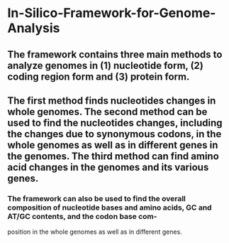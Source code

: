 # In-Silico-Framework-for-Genome-Analysis

## The framework contains three main methods to analyze genomes in (1) nucleotide form, (2) coding region form and (3) protein form. 

## The first method finds nucleotides changes in whole genomes. The second method can be used to find the nucleotides changes, including the changes due to synonymous codons, in the whole genomes as well as in different genes in the genomes. The third method can find amino acid changes in the genomes and its various genes. 

### The framework can also be used to find the overall composition of nucleotide bases and amino acids, GC and AT/GC contents, and the codon base com-
position in the whole genomes as well as in different genes. 
